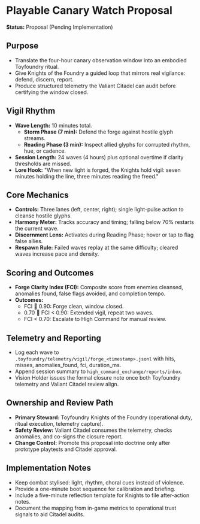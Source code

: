 # Playable Canary Watch Proposal

**Status:** Proposal (Pending Implementation)

## Purpose

- Translate the four-hour canary observation window into an embodied Toyfoundry ritual.
- Give Knights of the Foundry a guided loop that mirrors real vigilance: defend, discern, report.
- Produce structured telemetry the Valiant Citadel can audit before certifying the window closed.

## Vigil Rhythm

- **Wave Length:** 10 minutes total.
  - **Storm Phase (7 min):** Defend the forge against hostile glyph streams.
  - **Reading Phase (3 min):** Inspect allied glyphs for corrupted rhythm, hue, or cadence.
- **Session Length:** 24 waves (4 hours) plus optional overtime if clarity thresholds are missed.
- **Lore Hook:** "When new light is forged, the Knights hold vigil: seven minutes holding the line, three minutes reading the freed."

## Core Mechanics

- **Controls:** Three lanes (left, center, right); single light-pulse action to cleanse hostile glyphs.
- **Harmony Meter:** Tracks accuracy and timing; falling below 70% restarts the current wave.
- **Discernment Lens:** Activates during Reading Phase; hover or tap to flag false allies.
- **Respawn Rule:** Failed waves replay at the same difficulty; cleared waves increase pace and density.

## Scoring and Outcomes

- **Forge Clarity Index (FCI):** Composite score from enemies cleansed, anomalies found, false flags avoided, and completion tempo.
- **Outcomes:**
  - FCI  0.90: Forge clean, window closed.
  - 0.70  FCI < 0.90: Extended vigil, repeat two waves.
  - FCI < 0.70: Escalate to High Command for manual review.

## Telemetry and Reporting

- Log each wave to `.toyfoundry/telemetry/vigil/forge_<timestamp>.jsonl` with hits, misses, anomalies_found, fci, duration_ms.
- Append session summary to `high_command_exchange/reports/inbox`.
- Vision Holder issues the formal closure note once both Toyfoundry telemetry and Valiant Citadel review align.

## Ownership and Review Path

- **Primary Steward:** Toyfoundry Knights of the Foundry (operational duty, ritual execution, telemetry capture).
- **Safety Review:** Valiant Citadel consumes the telemetry, checks anomalies, and co-signs the closure report.
- **Change Control:** Promote this proposal into doctrine only after prototype playtests and Citadel approval.

## Implementation Notes

- Keep combat stylised: light, rhythm, choral cues instead of violence.
- Provide a one-minute boot sequence for calibration and briefing.
- Include a five-minute reflection template for Knights to file after-action notes.
- Document the mapping from in-game metrics to operational trust signals to aid Citadel audits.
